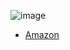 
![image](https://gyazo.com/67b1dd4b5b83d77b6ac494552c815bff/thumb/1000)
- [Amazon](https://amzn.to/3MnfAUx)

